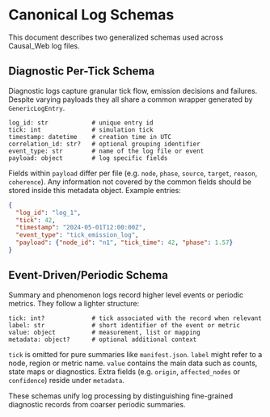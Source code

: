 # Canonical Log Schemas

This document describes two generalized schemas used across Causal_Web log files.

## Diagnostic Per-Tick Schema

Diagnostic logs capture granular tick flow, emission decisions and failures. Despite varying payloads they all share a common wrapper generated by `GenericLogEntry`.

```
log_id: str            # unique entry id
tick: int              # simulation tick
timestamp: datetime    # creation time in UTC
correlation_id: str?   # optional grouping identifier
event_type: str        # name of the log file or event
payload: object        # log specific fields
```

Fields within `payload` differ per file (e.g. `node`, `phase`, `source`, `target`,
`reason`, `coherence`). Any information not covered by the common fields should
be stored inside this metadata object. Example entries:

```json
{
  "log_id": "log_1",
  "tick": 42,
  "timestamp": "2024-05-01T12:00:00Z",
  "event_type": "tick_emission_log",
  "payload": {"node_id": "n1", "tick_time": 42, "phase": 1.57}
}
```

## Event-Driven/Periodic Schema

Summary and phenomenon logs record higher level events or periodic metrics. They
follow a lighter structure:

```
tick: int?             # tick associated with the record when relevant
label: str             # short identifier of the event or metric
value: object          # measurement, list or mapping
metadata: object?      # optional additional context
```

`tick` is omitted for pure summaries like `manifest.json`. `label` might refer to
a node, region or metric name. `value` contains the main data such as counts,
state maps or diagnostics. Extra fields (e.g. `origin`, `affected_nodes` or
`confidence`) reside under `metadata`.

These schemas unify log processing by distinguishing fine-grained diagnostic
records from coarser periodic summaries.
